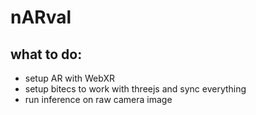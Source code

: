 # nARval

## what to do:
- setup AR with WebXR
- setup bitecs to work with threejs and sync everything
- run inference on raw camera image
